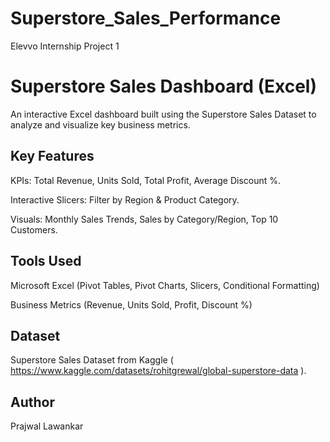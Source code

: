 # Superstore_Sales_Performance
Elevvo Internship Project 1

# Superstore Sales Dashboard (Excel)

An interactive Excel dashboard built using the Superstore Sales Dataset to analyze and visualize key business metrics.

## Key Features

KPIs: Total Revenue, Units Sold, Total Profit, Average Discount %.

Interactive Slicers: Filter by Region & Product Category.

Visuals: Monthly Sales Trends, Sales by Category/Region, Top 10 Customers.

## Tools Used

Microsoft Excel (Pivot Tables, Pivot Charts, Slicers, Conditional Formatting)

Business Metrics (Revenue, Units Sold, Profit, Discount %)

## Dataset

Superstore Sales Dataset from Kaggle ( https://www.kaggle.com/datasets/rohitgrewal/global-superstore-data ).

## Author
Prajwal Lawankar

